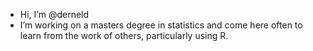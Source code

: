 - Hi, I’m @derneld
- I’m working on a masters degree in statistics and come here often to learn from the work of others, particularly using R.
